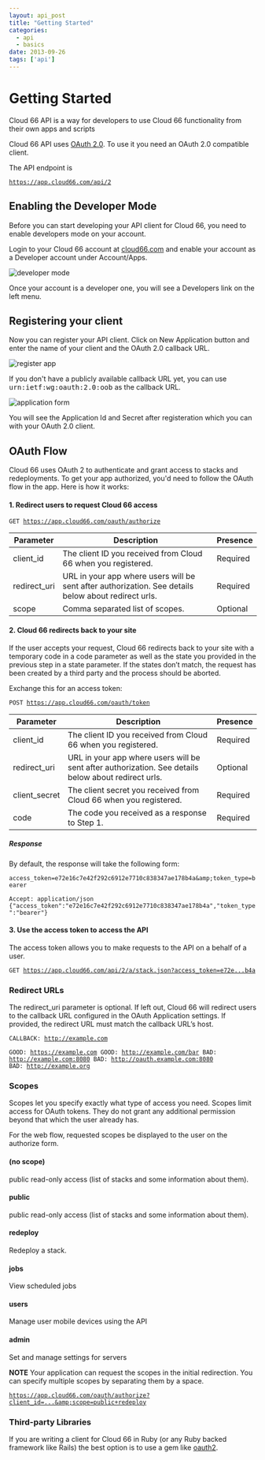```yaml
---
layout: api_post
title: "Getting Started"
categories:
  - api
  - basics
date: 2013-09-26
tags: ['api']
---
```


<div class="heading-wrap">
    <h1>
      	Getting Started
    </h1>
</div>

<p>
	Cloud 66 API is a way for developers to use Cloud 66 functionality from their own apps and scripts
</p>

Cloud 66 API uses [OAuth 2.0](http://oauth.net/2/). To use it you need an OAuth 2.0 compatible client.

The API endpoint is

<code class="inline-code">https://app.cloud66.com/api/2</code>

## Enabling the Developer Mode
Before you can start developing your API client for Cloud 66, you need to enable developers mode on your account.

Login to your Cloud 66 account at [cloud66.com](http://app.cloud66.com) and enable your account as a Developer account under Account/Apps.

![developer mode](http://cdn.cloud66.com/images/help/enable_developer_mode.png)

Once your account is a developer one, you will see a Developers link on the left menu.

## Registering your client
Now you can register your API client. Click on New Application button and enter the name of your client and the OAuth 2.0 callback URL.

![register app](http://cdn.cloud66.com/images/help/add_new_application.png)

<p>If you don't have a publicly available callback URL yet, you can use <kbd>urn:ietf:wg:oauth:2.0:oob</kbd> as the callback URL.</p>

![application form](http://cdn.cloud66.com/images/help/new_app_form.png)

You will see the Application Id and Secret after registeration which you can with your OAuth 2.0 client.

## OAuth Flow
Cloud 66 uses OAuth 2 to authenticate and grant access to stacks and redeployments.
To get your app authorized, you'd need to follow the OAuth flow in the app. Here is how it works:

#### 1. Redirect users to request Cloud 66 access
<code class="inline-code">GET https://app.cloud66.com/oauth/authorize</code>

<table class='table table-bordered table-striped'>
	<thead>
		<tr>
			<th>Parameter</th>
			<th>Description</th>
			<th>Presence</th>
		</tr>
	</thead>
	<tbody>
		<tr>
			<td>client_id</td>
			<td>The client ID you received from Cloud 66 when you registered.</td>
			<td><span class='label label-important'>Required</span></td>
		</tr>
		<tr>
			<td>redirect_uri</td>
			<td>URL in your app where users will be sent after authorization. See details below about redirect urls.</td>
			<td><span class='label label-important'>Required</span></td>
		</tr>
		<tr>
			<td>scope</td>
			<td>Comma separated list of scopes.</td>
			<td><span class='label'>Optional</span></td>
		</tr>
	</tbody>
</table>

#### 2. Cloud 66 redirects back to your site
If the user accepts your request, Cloud 66 redirects back to your site with a temporary code in a code parameter as well as the state you provided in the previous step in a state parameter. If the states don’t match, the request has been created by a third party and the process should be aborted.

Exchange this for an access token:

<code class="inline-code">POST https://app.cloud66.com/oauth/token</code>

<table class='table table-bordered table-striped'>
	<thead>
		<tr>
			<th>Parameter</th>
			<th>Description</th>
			<th>Presence</th>
		</tr>
	</thead>
	<tbody>
		<tr>
			<td>client_id</td>
			<td>The client ID you received from Cloud 66 when you registered.</td>
			<td><span class='label label-important'>Required</span></td>
		</tr>
		<tr>
			<td>redirect_uri</td>
			<td>URL in your app where users will be sent after authorization. See details below about redirect urls.</td>
			<td><span class='label'>Optional</span></td>
		</tr>
		<tr>
			<td>client_secret</td>
			<td>The client secret you received from Cloud 66 when you registered.</td>
			<td><span class='label label-important'>Required</span></td>
		</tr>
		<tr>
			<td>code</td>
			<td>The code you received as a response to Step 1.</td>
			<td><span class='label label-important'>Required</span></td>
		</tr>
	</tbody>
</table>

##### Response
By default, the response will take the following form:

`access_token=e72e16c7e42f292c6912e7710c838347ae178b4a&amp;token_type=bearer`

<code class="inline-code">Accept: application/json
{"access\_token":"e72e16c7e42f292c6912e7710c838347ae178b4a","token\_type":"bearer"}</code>

#### 3. Use the access token to access the API
The access token allows you to make requests to the API on a behalf of a user.

<code class="inline-code">GET https://app.cloud66.com/api/2/a/stack.json?access_token=e72e...b4a</code>

### Redirect URLs
The redirect_uri parameter is optional. If left out, Cloud 66 will redirect users to the callback URL configured in the OAuth Application settings. If provided, the redirect URL must match the callback URL’s host.

<code class="inline-code">CALLBACK: http://example.com</code>

<code class="inline-code">GOOD: https://example.com
GOOD: http://example.com/bar
BAD:  http://example.com:8080
BAD:  http://oauth.example.com:8080
BAD:  http://example.org</code>

### Scopes

Scopes let you specify exactly what type of access you need. Scopes limit access for OAuth tokens. They do not grant any additional permission beyond that which the user already has.

For the web flow, requested scopes be displayed to the user on the authorize form.

#### (no scope)
public read-only access (list of stacks and some information about them).

#### public
public read-only access (list of stacks and some information about them).

#### redeploy
Redeploy a stack.

#### jobs
View scheduled jobs

#### users
Manage user mobile devices using the API

#### admin
Set and manage settings for servers

<strong>NOTE</strong>
Your application can request the scopes in the initial redirection. You can specify multiple scopes by separating them by a space.

<code class="inline-code">https://app.cloud66.com/oauth/authorize?client_id=...&amp;scope=public+redeploy</code>

### Third-party Libraries
If you are writing a client for Cloud 66 in Ruby (or any Ruby backed framework like Rails) the best option is to use a gem like [oauth2](https://github.com/intridea/oauth2).
